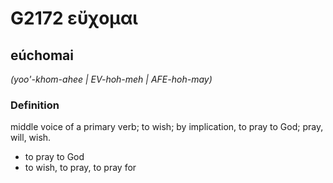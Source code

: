# G2172 εὔχομαι

## eúchomai

_(yoo'-khom-ahee | EV-hoh-meh | AFE-hoh-may)_

### Definition

middle voice of a primary verb; to wish; by implication, to pray to God; pray, will, wish.

- to pray to God
- to wish, to pray, to pray for

